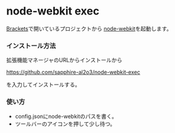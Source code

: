 node-webkit exec
=============

[Brackets](http://brackets.io/)で開いているプロジェクトから
[node-webkit](https://github.com/rogerwang/node-webkit)を起動します。

### インストール方法

拡張機能マネージャのURLからインストールから

 https://github.com/sapphire-al2o3/node-webkit-exec

を入力してインストールする。

### 使い方

- config.jsonにnode-webkitのパスを書く。
- ツールバーのアイコンを押して少し待つ。
